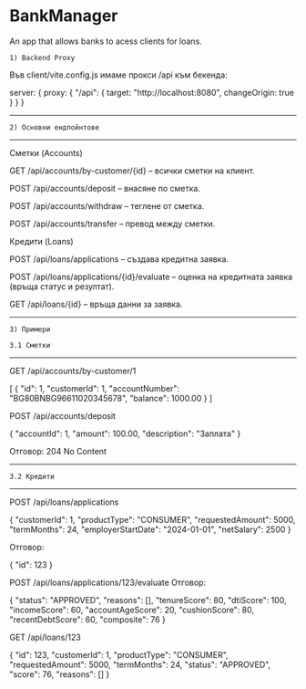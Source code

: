 # BankManager
An app that allows banks to acess clients for loans.

    1) Backend Proxy
Във client/vite.config.js имаме прокси /api към бекенда:

server: {
proxy: {
"/api": { target: "http://localhost:8080", changeOrigin: true }
}
}

---
    2) Основни ендпойнтове
---
   Сметки (Accounts)

GET /api/accounts/by-customer/{id} – всички сметки на клиент.

POST /api/accounts/deposit – внасяне по сметка.

POST /api/accounts/withdraw – теглене от сметка.

POST /api/accounts/transfer – превод между сметки.

Кредити (Loans)

POST /api/loans/applications – създава кредитна заявка.

POST /api/loans/applications/{id}/evaluate – оценка на кредитната заявка (връща статус и резултат).

GET /api/loans/{id} – връща данни за заявка.

---
    3) Примери

    3.1 Сметки
---

GET /api/accounts/by-customer/1

[
{
"id": 1,
"customerId": 1,
"accountNumber": "BG80BNBG96611020345678",
"balance": 1000.00
}
]


POST /api/accounts/deposit

{ "accountId": 1, "amount": 100.00, "description": "Заплата" }


Отговор: 204 No Content

---
    3.2 Кредити
---

POST /api/loans/applications

{
"customerId": 1,
"productType": "CONSUMER",
"requestedAmount": 5000,
"termMonths": 24,
"employerStartDate": "2024-01-01",
"netSalary": 2500
}


Отговор:

{ "id": 123 }


POST /api/loans/applications/123/evaluate
Отговор:

{
"status": "APPROVED",
"reasons": [],
"tenureScore": 80,
"dtiScore": 100,
"incomeScore": 60,
"accountAgeScore": 20,
"cushionScore": 80,
"recentDebtScore": 60,
"composite": 76
}


GET /api/loans/123

{
"id": 123,
"customerId": 1,
"productType": "CONSUMER",
"requestedAmount": 5000,
"termMonths": 24,
"status": "APPROVED",
"score": 76,
"reasons": []
}

